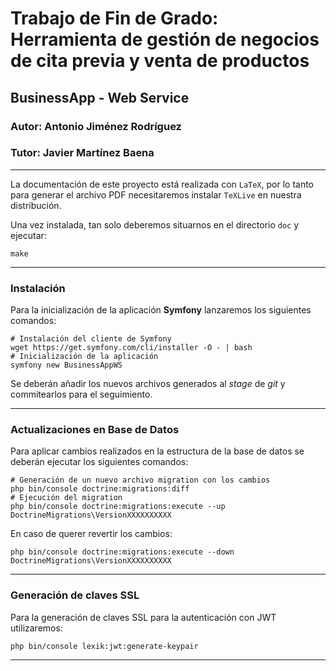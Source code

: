 # Trabajo de Fin de Grado: Herramienta de gestión de negocios de cita previa y venta de productos

## BusinessApp - Web Service

### Autor: Antonio Jiménez Rodríguez
### Tutor: Javier Martínez Baena
___

La documentación de este proyecto está realizada con `LaTeX`, por lo
tanto para generar el archivo PDF necesitaremos instalar `TeXLive` en
nuestra distribución.

Una vez instalada, tan solo deberemos situarnos en el directorio `doc` y ejecutar:

    make

---

### Instalación
Para la inicialización de la aplicación **Symfony** lanzaremos los siguientes comandos:

```shell
# Instalación del cliente de Symfony
wget https://get.symfony.com/cli/installer -O - | bash
# Inicialización de la aplicación
symfony new BusinessAppWS 
```
Se deberán añadir los nuevos archivos generados al _stage_ de _git_ y commitearlos para el seguimiento.

---

### Actualizaciones en Base de Datos
Para aplicar cambios realizados en la estructura de la base de datos se deberán ejecutar los siguientes comandos:

```shell
# Generación de un nuevo archivo migration con los cambios
php bin/console doctrine:migrations:diff
# Ejecución del migration
php bin/console doctrine:migrations:execute --up DoctrineMigrations\VersionXXXXXXXXXX
```

En caso de querer revertir los cambios:

```shell
php bin/console doctrine:migrations:execute --down DoctrineMigrations\VersionXXXXXXXXXX
```

---

### Generación de claves SSL

Para la generación de claves SSL para la autenticación con JWT utilizaremos:

```shell
php bin/console lexik:jwt:generate-keypair
```

---
